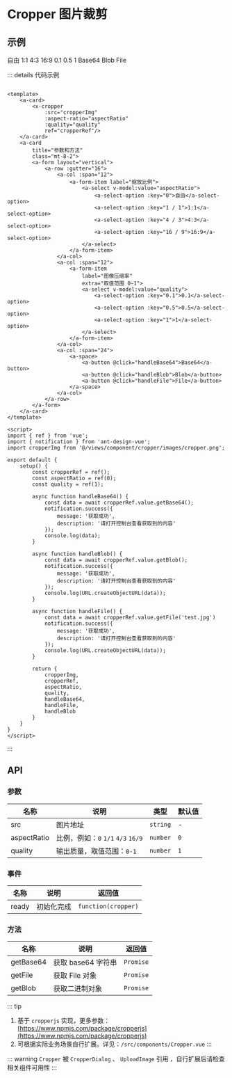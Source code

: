 # Cropper 图片裁剪

## 示例

<a-card>
    <x-cropper
        :src="cropperImg"
        :aspect-ratio="aspectRatio"
        :quality="quality"
        ref="cropperRef"/>
</a-card>
<a-card
    title="参数和方法"
    class="mt-8-2">
    <a-form layout="vertical">
        <a-row :gutter="16">
            <a-col :span="12">
                <a-form-item label="缩放比例">
                    <a-select v-model:value="aspectRatio">
                        <a-select-option :key="0">自由</a-select-option>
                        <a-select-option :key="1 / 1">1:1</a-select-option>
                        <a-select-option :key="4 / 3">4:3</a-select-option>
                        <a-select-option :key="16 / 9">16:9</a-select-option>
                    </a-select>
                </a-form-item>
            </a-col>
            <a-col :span="12">
                <a-form-item
                    label="图像压缩率"
                    extra="取值范围 0~1">
                    <a-select v-model:value="quality">
                        <a-select-option :key="0.1">0.1</a-select-option>
                        <a-select-option :key="0.5">0.5</a-select-option>
                        <a-select-option :key="1">1</a-select-option>
                    </a-select>
                </a-form-item>
            </a-col>
            <a-col :span="24">
                <a-space>
                    <a-button @click="handleBase64">Base64</a-button>
                    <a-button @click="handleBlob">Blob</a-button>
                    <a-button @click="handleFile">File</a-button>
                </a-space>
            </a-col>
        </a-row>
    </a-form>
</a-card>

::: details 代码示例

```vue

<template>
    <a-card>
        <x-cropper
            :src="cropperImg"
            :aspect-ratio="aspectRatio"
            :quality="quality"
            ref="cropperRef"/>
    </a-card>
    <a-card
        title="参数和方法"
        class="mt-8-2">
        <a-form layout="vertical">
            <a-row :gutter="16">
                <a-col :span="12">
                    <a-form-item label="缩放比例">
                        <a-select v-model:value="aspectRatio">
                            <a-select-option :key="0">自由</a-select-option>
                            <a-select-option :key="1 / 1">1:1</a-select-option>
                            <a-select-option :key="4 / 3">4:3</a-select-option>
                            <a-select-option :key="16 / 9">16:9</a-select-option>
                        </a-select>
                    </a-form-item>
                </a-col>
                <a-col :span="12">
                    <a-form-item
                        label="图像压缩率"
                        extra="取值范围 0~1">
                        <a-select v-model:value="quality">
                            <a-select-option :key="0.1">0.1</a-select-option>
                            <a-select-option :key="0.5">0.5</a-select-option>
                            <a-select-option :key="1">1</a-select-option>
                        </a-select>
                    </a-form-item>
                </a-col>
                <a-col :span="24">
                    <a-space>
                        <a-button @click="handleBase64">Base64</a-button>
                        <a-button @click="handleBlob">Blob</a-button>
                        <a-button @click="handleFile">File</a-button>
                    </a-space>
                </a-col>
            </a-row>
        </a-form>
    </a-card>
</template>

<script>
import { ref } from 'vue';
import { notification } from 'ant-design-vue';
import cropperImg from '@/views/component/cropper/images/cropper.png';

export default {
    setup() {
        const cropperRef = ref();
        const aspectRatio = ref(0);
        const quality = ref(1);

        async function handleBase64() {
            const data = await cropperRef.value.getBase64();
            notification.success({
                message: '获取成功',
                description: '请打开控制台查看获取到的内容'
            });
            console.log(data);
        }

        async function handleBlob() {
            const data = await cropperRef.value.getBlob();
            notification.success({
                message: '获取成功',
                description: '请打开控制台查看获取到的内容'
            });
            console.log(URL.createObjectURL(data));
        }

        async function handleFile() {
            const data = await cropperRef.value.getFile('test.jpg')
            notification.success({
                message: '获取成功',
                description: '请打开控制台查看获取到的内容'
            });
            console.log(URL.createObjectURL(data));
        }

        return {
            cropperImg,
            cropperRef,
            aspectRatio,
            quality,
            handleBase64,
            handleFile,
            handleBlob
        }
    }
}
</script>
```

:::

## API

### 参数

| 名称          | 说明                           | 类型       | 默认值 |
|-------------|------------------------------|----------|-----|
| src         | 图片地址                         | `string` | -   |
| aspectRatio | 比例，例如：`0` `1/1` `4/3` `16/9` | `number` | `0` |
| quality     | 输出质量，取值范围：`0-1`              | `number` | `1` |

### 事件

| 名称    | 说明    | 返回值                 |
|-------|-------|---------------------|
| ready | 初始化完成 | `function(cropper)` |

### 方法

| 名称        | 说明            | 返回值       |
|-----------|---------------|-----------|
| getBase64 | 获取 base64 字符串 | `Promise` |
| getFile   | 获取 File 对象    | `Promise` |
| getBlob   | 获取二进制对象       | `Promise` |

::: tip
1. 基于 `cropperjs` 实现，更多参数：[https://www.npmjs.com/package/cropperjs](https://www.npmjs.com/package/cropperjs)
2. 可根据实际业务场景自行扩展。详见：`/src/components/Cropper.vue`
:::

::: warning
`Cropper` 被 `CropperDialog` 、 `UploadImage` 引用 ，自行扩展后请检查相关组件可用性
:::

<script setup>
import { ref } from 'vue';
import { notification, message } from 'ant-design-vue';
import XCropper from '@/components/Cropper.vue';
import cropperImg from '@/views/component/cropper/images/cropper.png';

const cropperRef = ref();
const cropper = ref(null);
const aspectRatio = ref(0);
const quality = ref(1);

async function handleBase64() {
    const data = await cropperRef.value.getBase64();
    notification.success({
        message: '获取成功',
        description: '请打开控制台查看获取到的内容'
    });
    console.log(data);
}

async function handleBlob() {
    const data = await cropperRef.value.getBlob();
    notification.success({
        message: '获取成功',
        description: '请打开控制台查看获取到的内容'
    });
    console.log(URL.createObjectURL(data));
}

async function handleFile() {
    const data = await cropperRef.value.getFile('test.jpg')
    notification.success({
        message: '获取成功',
        description: '请打开控制台查看获取到的内容'
    });
    console.log(URL.createObjectURL(data));
}

function onReady(_cropper){
    cropper.value = _cropper
}

function handleReset(){
    cropper.value.reset();
    message.success('重置成功');
}
</script>

